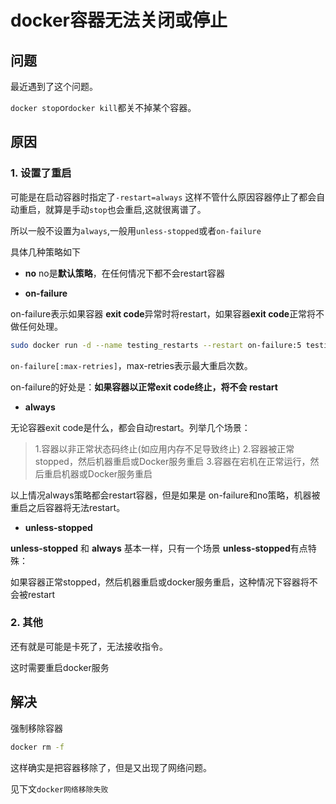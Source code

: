 # docker容器无法关闭或停止



## 问题

最近遇到了这个问题。

`docker stop`or`docker kill`都关不掉某个容器。



## 原因

### 1. 设置了重启

可能是在启动容器时指定了`-restart=always`
这样不管什么原因容器停止了都会自动重启，就算是手动`stop`也会重启,这就很离谱了。

所以一般不设置为`always`,一般用`unless-stopped`或者`on-failure`

具体几种策略如下

* **no**
  no是**默认策略**，在任何情况下都不会restart容器

* **on-failure**

on-failure表示如果容器 **exit code**异常时将restart，如果容器**exit code**正常将不做任何处理。

```sh
sudo docker run -d --name testing_restarts --restart on-failure:5 testing_restarts
```

`on-failure[:max-retries]`，max-retries表示最大重启次数。

on-failure的好处是：**如果容器以正常exit code终止，将不会 restart**

* **always**

无论容器exit code是什么，都会自动restart。列举几个场景：

> 1.容器以非正常状态码终止(如应用内存不足导致终止)
> 2.容器被正常 stopped，然后机器重启或Docker服务重启
> 3.容器在宕机在正常运行，然后重启机器或Docker服务重启

以上情况always策略都会restart容器，但是如果是 on-failure和no策略，机器被重启之后容器将无法restart。

* **unless-stopped**

**unless-stopped** 和 **always** 基本一样，只有一个场景 **unless-stopped**有点特殊：

如果容器正常stopped，然后机器重启或docker服务重启，这种情况下容器将不会被restart

### 2. 其他

还有就是可能是卡死了，无法接收指令。

这时需要重启docker服务

##  解决

强制移除容器

```sh
docker rm -f
```

这样确实是把容器移除了，但是又出现了网络问题。

见下文`docker网络移除失败`